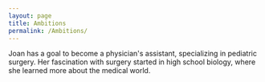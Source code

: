 ```yaml
---
layout: page
title: Ambitions
permalink: /Ambitions/
---
```


Joan has a goal to become a physician's assistant, specializing in pediatric surgery. Her fascination with surgery started in high school biology, where she learned more about the medical world.
